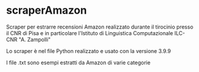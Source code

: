 # scraperAmazon
Scraper per estrarre recensioni Amazon realizzato durante il tirocinio presso il CNR di Pisa e in particolare l'Istituto di Linguistica Computazionale ILC-CNR "A. Zampolli"

Lo scraper è nel file Python realizzato e usato con la versione 3.9.9

I file .txt sono esempi estratti da Amazon di varie categorie
